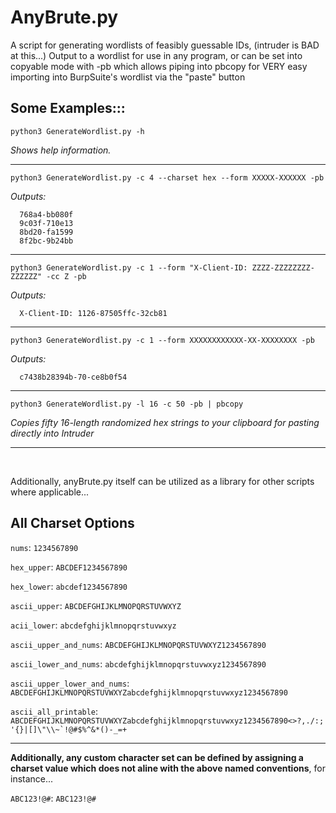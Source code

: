 # AnyBrute.py

A script for generating wordlists of feasibly guessable IDs, (intruder is BAD at this...)
Output to a wordlist for use in any program, or can be set into copyable mode with -pb which
allows piping into pbcopy for VERY easy importing into BurpSuite's wordlist via the "paste" button

## Some Examples:::
`python3 GenerateWordlist.py -h`
 
 _Shows help information._

---
`python3 GenerateWordlist.py -c 4 --charset hex --form XXXXX-XXXXXX -pb`

_Outputs:_
```
  768a4-bb080f
  9c03f-710e13
  8bd20-fa1599
  8f2bc-9b24bb
```
---
`python3 GenerateWordlist.py -c 1 --form "X-Client-ID: ZZZZ-ZZZZZZZZ-ZZZZZZ" -cc Z -pb`

_Outputs:_
```
  X-Client-ID: 1126-87505ffc-32cb81
```
---
`python3 GenerateWordlist.py -c 1 --form XXXXXXXXXXXX-XX-XXXXXXXX -pb`

_Outputs:_
```
  c7438b28394b-70-ce8b0f54
```
---
`python3 GenerateWordlist.py -l 16 -c 50 -pb | pbcopy`

_Copies fifty 16-length randomized hex strings to your clipboard for pasting directly into Intruder_

---
<br>

Additionally, anyBrute.py itself can be utilized as a library for other scripts where applicable...

## All Charset Options
`nums`:                       `1234567890`

`hex_upper`:                  `ABCDEF1234567890`

`hex_lower`:                  `abcdef1234567890`

`ascii_upper`:                `ABCDEFGHIJKLMNOPQRSTUVWXYZ`

`acii_lower`:                 `abcdefghijklmnopqrstuvwxyz`

`ascii_upper_and_nums`:       `ABCDEFGHIJKLMNOPQRSTUVWXYZ1234567890`

`ascii_lower_and_nums`:       `abcdefghijklmnopqrstuvwxyz1234567890`

`ascii_upper_lower_and_nums`: `ABCDEFGHIJKLMNOPQRSTUVWXYZabcdefghijklmnopqrstuvwxyz1234567890`

`ascii_all_printable`:        ```ABCDEFGHIJKLMNOPQRSTUVWXYZabcdefghijklmnopqrstuvwxyz1234567890<>?,./:;'{}|[]\"\\~`!@#$%^&*()-_=+ ```

---
__Additionally, any custom character set can be defined by assigning a charset value which does not aline with the above named conventions__, for instance...

`ABC123!@#`:                  `ABC123!@#`
